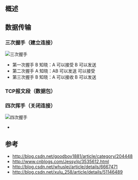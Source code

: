 
## 概述

## 数据传输

### 三次握手（建立连接）

![三次握手](https://wangyuchao.oss-cn-beijing.aliyuncs.com/blog/program/internet-tcp-01.jpeg)

- 第一次握手 B 知晓：A  可以接受 B 可以发送
- 第二次握手 A 知晓：AB 可以发送 可以接受
- 第三次握手 B 知晓：A  可以接收 B 可以发送

### TCP报文段（数据包）

### 四次挥手（关闭连接）

![四次握手](https://wangyuchao.oss-cn-beijing.aliyuncs.com/blog/program/internet-tcp-02.jpeg)

- 

## 参考

- http://blog.csdn.net/goodboy1881/article/category/204448
- http://www.cnblogs.com/Jessy/p/3535612.html
- http://blog.csdn.net/whuslei/article/details/6667471
- http://blog.csdn.net/xulu_258/article/details/51146489